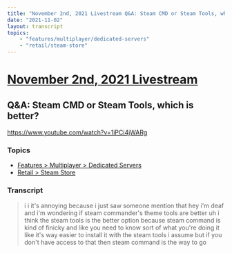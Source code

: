 ```yaml
---
title: "November 2nd, 2021 Livestream Q&A: Steam CMD or Steam Tools, which is better?"
date: "2021-11-02"
layout: transcript
topics:
    - "features/multiplayer/dedicated-servers"
    - "retail/steam-store"
---
```

# [November 2nd, 2021 Livestream](../2021-11-02.md)
## Q&A: Steam CMD or Steam Tools, which is better?
https://www.youtube.com/watch?v=1iPCi4jWARg

### Topics
* [Features > Multiplayer > Dedicated Servers](../topics/features/multiplayer/dedicated-servers.md)
* [Retail > Steam Store](../topics/retail/steam-store.md)

### Transcript

> i i it's annoying because i just saw someone mention that hey i'm deaf and i'm wondering if steam commander's theme tools are better uh i think the steam tools is the better option because steam command is kind of finicky and like you need to know sort of what you're doing it like it's way easier to install it with the steam tools i assume but if you don't have access to that then steam command is the way to go
